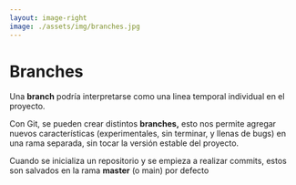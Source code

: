 ```yaml
---
layout: image-right
image: ./assets/img/branches.jpg
---
```


<div class="flex h-full flex-col justify-center">

<div class="w-full">

# Branches
</div>

Una **branch** podría interpretarse como una linea temporal individual en el proyecto.

Con Git, se pueden crear distintos **branches,** esto nos permite agregar nuevos características (experimentales, sin terminar, y llenas de bugs) en una rama separada, sin tocar la versión estable del proyecto.

Cuando se inicializa un repositorio y se empieza a realizar commits, estos son salvados en la rama **master** (o main) por defecto

</div>
